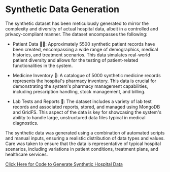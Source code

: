 # Synthetic Data Generation

The synthetic dataset has been meticulously generated to mirror the complexity and diversity of actual hospital data, albeit in a controlled and privacy-compliant manner. The dataset encompasses the following:

- Patient Data 🙍‍♂️: Approximately 5500 synthetic patient records have been created, encompassing a wide range of demographics, medical histories, and treatment scenarios. This data simulates real-world patient diversity and allows for the testing of patient-related functionalities in the system.

- Medicine Inventory 💊: A catalogue of 5000 synthetic medicine records represents the hospital's pharmacy inventory. This data is crucial for demonstrating the system's pharmacy management capabilities, including prescription handling, stock management, and billing.

- Lab Tests and Reports 📄: The dataset includes a variety of lab test records and associated reports, stored, and managed using MongoDB and GridFS. This aspect of the data is key for showcasing the system's ability to handle large, unstructured data files typical in medical diagnostics.

The synthetic data was generated using a combination of automated scripts and manual inputs, ensuring a realistic distribution of data types and values. Care was taken to ensure that the data is representative of typical hospital scenarios, including variations in patient conditions, treatment plans, and healthcare services.



[Click Here for Code to Generate Synthetic Hospital Data](https://github.com/Komalsai234/Hospital-Management-System/blob/b1e99822460cff5ba39b8cb73ec4feeb2af20cfa/Synthetic_Data.py)
